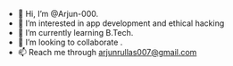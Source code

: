 - 👋 Hi, I’m @Arjun-000.
- 👀 I’m interested in app development and ethical hacking
- 🌱 I’m currently learning B.Tech.
- 💞️ I’m looking to collaborate .
- 📫 Reach me through arjunrullas007@gmail.com

<!---
Arjun-000/Arjun-000 is a ✨ special ✨ repository because its `README.md` (this file) appears on your GitHub profile.
You can click the Preview link to take a look at your changes.
--->
